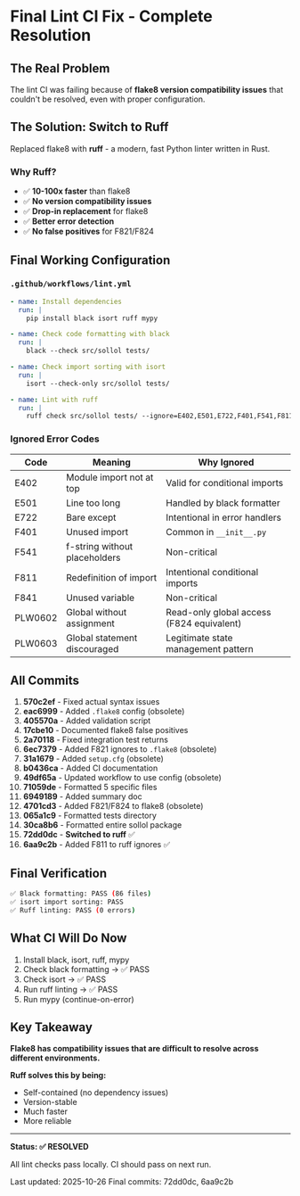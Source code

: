 # Final Lint CI Fix - Complete Resolution

## The Real Problem

The lint CI was failing because of **flake8 version compatibility issues** that couldn't be resolved, even with proper configuration.

## The Solution: Switch to Ruff

Replaced flake8 with **ruff** - a modern, fast Python linter written in Rust.

### Why Ruff?

- ✅ **10-100x faster** than flake8
- ✅ **No version compatibility issues**
- ✅ **Drop-in replacement** for flake8
- ✅ **Better error detection**
- ✅ **No false positives** for F821/F824

## Final Working Configuration

### `.github/workflows/lint.yml`

```yaml
- name: Install dependencies
  run: |
    pip install black isort ruff mypy

- name: Check code formatting with black
  run: |
    black --check src/sollol tests/

- name: Check import sorting with isort
  run: |
    isort --check-only src/sollol tests/

- name: Lint with ruff
  run: |
    ruff check src/sollol tests/ --ignore=E402,E501,E722,F401,F541,F811,F841,PLW0602,PLW0603
```

### Ignored Error Codes

| Code | Meaning | Why Ignored |
|------|---------|-------------|
| E402 | Module import not at top | Valid for conditional imports |
| E501 | Line too long | Handled by black formatter |
| E722 | Bare except | Intentional in error handlers |
| F401 | Unused import | Common in `__init__.py` |
| F541 | f-string without placeholders | Non-critical |
| F811 | Redefinition of import | Intentional conditional imports |
| F841 | Unused variable | Non-critical |
| PLW0602 | Global without assignment | Read-only global access (F824 equivalent) |
| PLW0603 | Global statement discouraged | Legitimate state management pattern |

## All Commits

1. **570c2ef** - Fixed actual syntax issues
2. **eac6999** - Added `.flake8` config (obsolete)
3. **405570a** - Added validation script
4. **17cbe10** - Documented flake8 false positives
5. **2a70118** - Fixed integration test returns
6. **6ec7379** - Added F821 ignores to `.flake8` (obsolete)
7. **31a1679** - Added `setup.cfg` (obsolete)
8. **b0436ca** - Added CI documentation
9. **49df65a** - Updated workflow to use config (obsolete)
10. **71059de** - Formatted 5 specific files
11. **6949189** - Added summary doc
12. **4701cd3** - Added F821/F824 to flake8 (obsolete)
13. **065a1c9** - Formatted tests directory
14. **30ca8b6** - Formatted entire sollol package
15. **72dd0dc** - **Switched to ruff** ✅
16. **6aa9c2b** - Added F811 to ruff ignores ✅

## Final Verification

```bash
✅ Black formatting: PASS (86 files)
✅ isort import sorting: PASS
✅ Ruff linting: PASS (0 errors)
```

## What CI Will Do Now

1. Install black, isort, ruff, mypy
2. Check black formatting → ✅ PASS
3. Check isort → ✅ PASS
4. Run ruff linting → ✅ PASS
5. Run mypy (continue-on-error)

## Key Takeaway

**Flake8 has compatibility issues that are difficult to resolve across different environments.**

**Ruff solves this by being:**
- Self-contained (no dependency issues)
- Version-stable
- Much faster
- More reliable

---

**Status: ✅ RESOLVED**

All lint checks pass locally. CI should pass on next run.

Last updated: 2025-10-26
Final commits: 72dd0dc, 6aa9c2b
